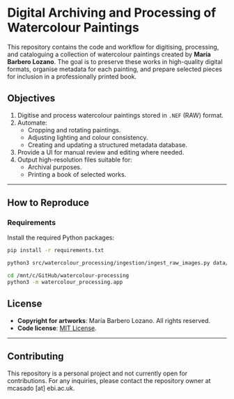 # Digital Archiving and Processing of Watercolour Paintings

This repository contains the code and workflow for digitising, processing, and cataloguing a collection of watercolour paintings created by **María Barbero Lozano**. The goal is to preserve these works in high-quality digital formats, organise metadata for each painting, and prepare selected pieces for inclusion in a professionally printed book.

## Objectives
1. Digitise and process watercolour paintings stored in `.NEF` (RAW) format.
2. Automate:
   - Cropping and rotating paintings.
   - Adjusting lighting and colour consistency.
   - Creating and updating a structured metadata database.
3. Provide a UI  for manual review and editing where needed.
4. Output high-resolution files suitable for:
   - Archival purposes.
   - Printing a book of selected works.

---

## How to Reproduce

### Requirements
Install the required Python packages:
````bash
pip install -r requirements.txt
````

````bash
python3 src/watercolour_processing/ingestion/ingest_raw_images.py data/raw
````

````bash
cd /mnt/c/GitHub/watercolour-processing
python3 -m watercolour_processing.app
````



## License
- **Copyright for artworks**: María Barbero Lozano. All rights reserved.
- **Code license**: [MIT License](LICENSE.md).

---

## Contributing
This repository is a personal project and not currently open for contributions. For any inquiries, please contact the repository owner at mcasado [at] ebi.ac.uk.
